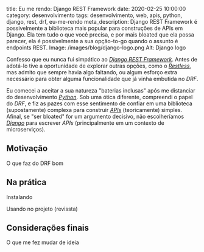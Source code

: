 title: Eu me rendo: Django REST Framework
date: 2020-02-25 10:00:00
category: desenvolvimento
tags: desenvolvimento, web, apis, python, django, rest, drf, eu-me-rendo
meta_description: Django REST Framework é possivelmente a biblioteca mais popular para construções de APIs em Django. Ela tem tudo o que você precisa, e por mais bloated que ela possa parecer, ela é possivelmente a sua opção-to-go quando o assunto é endpoints REST.
Image: /images/blog/django-logo.png
Alt: Django logo

Confesso que eu nunca fui simpático ao [_Django REST Framework_]({tag}drf "Leia mais sobre Django REST Framework"). Antes de adotá-lo tive a oportunidade de explorar outras opções, como o [_Restless_]({filename}construindo-apis-em-django-com-restless.md "Leia mais sobre o Restless"), mas admito que sempre havia algo faltando, ou algum esforço extra necessário para obter alguma funcionalidade que já vinha embutida no _DRF_.

<!-- PELICAN_END_SUMMARY -->

Eu comecei a aceitar a sua natureza "baterias inclusas" após me distanciar do desenvolvimento [_Python_]({tag}python "Leia mais sobre Python"). Sob uma ótica diferente, compreendi o papel do _DRF_, e fiz as pazes com esse sentimento de confiar em uma biblioteca (supostamente) complexa para construir [_APIs_]({tag}apis "Leia mais sobre APIs") (teoricamente) simples. Afinal, se "ser bloated" for um argumento decisivo, não escolheríamos [_Django_]({tag}django "Leia mais sobre Django") para escrever _APIs_ (principalmente em um contexto de microserviços).

## Motivação

O que faz do DRF bom

## Na prática

Instalando

Usando no projeto (revissta)

## Considerações finais

O que me fez mudar de ideia
